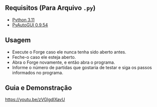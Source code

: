<h2><b>Requisitos (Para Arquivo <code>.py</code>)</b></h2>
<ul>
  <li><a href="https://www.python.org/downloads/release/python-3115/">Python 3.11</a></li>
  <li><a href="https://pypi.org/project/PyAutoGUI/">PyAutoGUI 0.9.54</a></li>
</ul>

<h2><b>Usagem</b></h2>


  <ul>
    <li>Execute o Forge caso ele nunca tenha sido aberto antes.</li>
    <li>Feche-o caso ele esteja aberto.</li>
    <li>Abra o Forge novamente, e então abra o programa.</li>
    <li>Informe o número de partidas que gostaria de testar e siga os passos informados no programa.</li>
  </ul>

<h2><b>Guia e Demonstração</b></h2

https://youtu.be/zVGlgdIXavU
